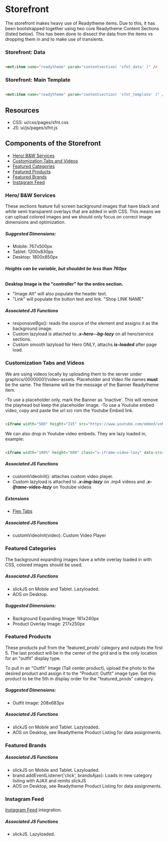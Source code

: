 # Storefront

The storefront makes heavy use of Readytheme items. Due to this, it has been bootstrapped together using two core Readytheme Content Sections (listed below). This has been done to dissect the data from the items vs dropping them in and to make use of transients. 

### Storefront: Data

```html

<mvt:item name="readytheme" param="contentsection( 'sfnt_data' )" />

```

### Storefront: Main Template

```html

<mvt:item name="readytheme" param="contentsection( 'sfnt_template' )" />

```

## Resources

- CSS: ui/css/pages/sfnt.css
- JS: ui/js/pages/sfnt.js

## Components of the Storefront

- [Hero/ B&W Services](#hero-bw-services)
- [Customization Tabs and Videos](#customization-tabs)
- [Featured Categories](#featured-categories)
- [Featured Products](#featured-products)
- [Featured Brands](#featured-brands)
- [Instagram Feed](#instagram-feed)


### Hero/ B&W Services

These sections feature full screen background images that have black and white semi transparent overlays that are added in with CSS. This means we can upload colored images and we should only focus on correct image dimensions and optimization.

##### Suggested Dimensions:

- Mobile: 767x500px
- Tablet: 1200x830px
- Desktop: 1800x850px

###### ***Heights can be variable, but shouldnt be less than 760px***

**Desktop Image is the "controller" for the entire section.** 

- "Image Alt" will also populate the header text.
- "Link" will populate the button text and link. "Shop LINK NAME"

##### Associated JS Functions

- responsiveBgs(): reads the source of the <picture> element and assigns it as the background image.
- Custom lazyload is attached to ***.x-hero--bg-lazy*** on all hero/service sections.
- Custom smooth lazyload for Hero ONLY, attachs ***is-loaded*** after page load.

### Customization Tabs and Videos

We are using videos locally by uploading them to the server under graphics/00000001/video-assets. Placeholder and Video file names **must** be the same. The filename will be the message of the Banner Readytheme item. 

-To use a placeholder only, mark the Banner as 'Inactive'. This will remove the playhead but keep the placeholder image.
-To use a Youtube embed video, copy and paste the url src rom the Youtube Embed link.

```html

<iframe width="560" height="315" src="https://www.youtube.com/embed/vnMbZPYz2AY" frameborder="0" allow="accelerometer; autoplay; encrypted-media; gyroscope; picture-in-picture" allowfullscreen></iframe>

```

We can also drop in Youtube video embeds. They are lazy loaded in, example:

```html

<iframe width="100%" height="600" class="x-iframe-video-lazy" data-src="&mvt:global:customization:video_url:message;" frameborder="0" allow="accelerometer; autoplay; encrypted-media; gyroscope; picture-in-picture" allowfullscreen></iframe>

```

##### Associated JS Functions

- customVideoInit(): attaches custom video player.
- Custom lazyload is attached to ***.x-img-lazy*** on .mp4 videos and ***.x-iframe-video-lazy*** on Youtube videos

##### Extensions

- [Flex Tabs](https://docs.miva.com/readytheme-shadows/extensions.html#flex-tabs)

##### Associated JS Functions

- customVideoInit(video): Custom Video Player

### Featured Categories

The background expanding images have a white overlay loaded in with CSS, colored images should be used.

##### Associated JS Functions

- slickJS on Mobile and Tablet. Lazyloaded.
- AOS on Desktop.

##### Suggested Dimensions:

- Background Expanding Image: 161x240px
- Product Overlay Image: 217x250px

### Featured Products

These products pull from the 'featured_prods' category and outputs the first 5. The last product will be in the center of the grid and is the only location for an "outfit" display type.

To pull in an "Outfit" Image (Tall center product), upload the photo to the desired product and assign it to the "Product: Outfit" image type. Set this product to be the 5th in display order for the "featured_prods" category.

##### Suggested Dimensions:

- Outfit Image: 208x683px

##### Associated JS Functions

- slickJS on Mobile and Tablet. Lazyloaded.
- AOS on Desktop, see Readytheme Product Listing for data assignments.

### Featured Brands

##### Associated JS Functions

- slickJS on Mobile and Tablet. Lazyloaded.
- brand.addEventListener('click', brandsAjax): Loads in new category listing with AJAX and reinits slickJS
- AOS on Desktop, see Readytheme Product Listing for data assignments.

### Instagram Feed

[Instagram Feed](http://blog.merchant.local/?p=4853) integration.

##### Associated JS Functions

- slickJS. Lazyloaded.

